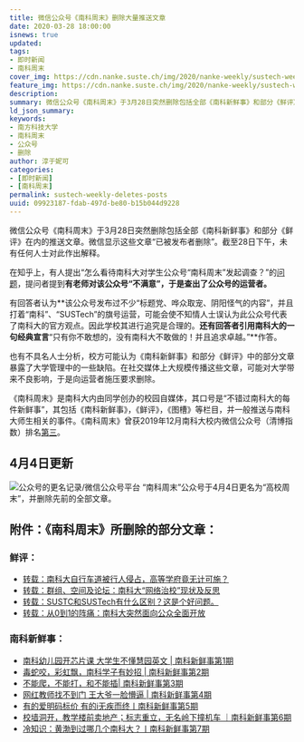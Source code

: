 ```yaml
---
title: 微信公众号《南科周末》删除大量推送文章
date: 2020-03-28 18:00:00
isnews: true
updated:
tags:
- 即时新闻
- 南科周末
cover_img: https://cdn.nanke.suste.ch/img/2020/nanke-weekly/sustech-weekly-deletes-post.png
feature_img: https://cdn.nanke.suste.ch/img/2020/nanke-weekly/sustech-weekly-deletes-post.png
description:
summary: 微信公众号《南科周末》于3月28日突然删除包括全部《南科新鲜事》和部分《鲜评》在内的推送文章。截至28日下午，未有任何人士对此作出解释。
ld_json_summary:
keywords:
- 南方科技大学
- 南科周末
- 公众号
- 删除
author: 淳于妮可
categories:
- [即时新闻]
- [南科周末]
permalink: sustech-weekly-deletes-posts
uuid: 09923187-fdab-497d-be80-b15b044d9228
---
```

微信公众号《南科周末》于3月28日突然删除包括全部《南科新鲜事》和部分《鲜评》在内的推送文章。微信显示这些文章“已被发布者删除”。截至28日下午，未有任何人士对此作出解释。

在知乎上，有人提出“怎么看待南科大对学生公众号“南科周末”发起调查？”的[问题](https://archive.is/mRXbT)，提问者提到**有老师对该公众号“不满意”，于是查出了公众号的运营者。**

有回答者认为**该公众号发布过不少“标题党、哗众取宠、阴阳怪气的内容”，并且打着“南科”、“SUSTech”的旗号运营，可能会使不知情人士误认为此公众号代表了南科大的官方观点。因此学校其进行追究是合理的。**还有回答者引用南科大的一句经典宣言**“只有你不敢想的，没有南科大不敢做的！并且追求卓越。”**作答。

也有不具名人士分析，校方可能认为《南科新鲜事》和部分《鲜评》中的部分文章暴露了大学管理中的一些缺陷。在社交媒体上大规模传播这些文章，可能对大学带来不良影响，于是向运营者施压要求删除。

《南科周末》是南科大内由同学创办的校园自媒体，其口号是“不错过南科大的每件新鲜事”，其包括《南科新鲜事》，《鲜评》，《图槽》等栏目，并一般推送与南科大师生相关的事件。《南科周末》曾获2019年12月南科大校内微信公众号（清博指数）排名[第三](https://archive.is/YPcZK)。

## 4月4日更新
![公众号的更名记录/微信公众号平台](https://cdn.nanke.suste.ch/img/2020/03/sustech-weekly-change-name.png)
“南科周末”公众号于4月4日更名为“高校周末”，并删除先前的全部文章。


## 附件：《南科周末》所删除的部分文章：
### 鲜评：
* [转载：南科大自行车道被行人侵占，高等学府竟无计可施？](/2020/03/23/nanke-weekly-archive-01-bicycle-lane-blocked-by-pedestrians/)
* [转载：群组、空间及论坛：南科大“网络治校”现状及反思](/2020/03/23/nanke-weekly-archive-02-manage-sustech-online)
* [转载：SUSTC和SUSTech有什么区别？这是个好问题。](/2020/03/23/nanke-weekly-archive-04-sustech-or-sustc)
* [转载：从0到1的阵痛：南科大突然面向公众全面开放](/2020/03/23/nanke-weekly-archive-06-sustech-open-to-public)

### 南科新鲜事：
* [南科幼儿园开芯片课 大学生不懂慧园英文 | 南科新鲜事第1期](https://archive.is/74EaG)
* [毒蛇咬，彩虹飘，南科学子有妙招 | 南科新鲜事第2期](https://archive.is/kTjnm)
* [不能爬，不能打，和不能插| 南科新鲜事第3期](https://archive.is/87jbn)
* [网红教师找不到门 王大爷一脸懵逼 | 南科新鲜事第4期](https://archive.is/KwDMI)
* [有的爱明码标价 有的i无疾而终丨南科新鲜事第5期](https://archive.is/99Yb4)
* [校墙洞开，教学楼前卖地产；标志重立，无名岭下撞机车 ｜南科新鲜事第6期](https://archive.is/n1ipr)
* [冷知识：黄渤到过哪几个南科大？丨南科新鲜事第7期](https://archive.is/ZqC0M)
